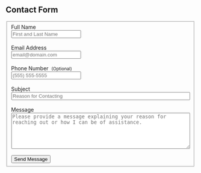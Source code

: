 ## Contact Form

<form 
      id="fs-frm" 
      name="contact-form" 
      accept-charset="utf-8" 
      action="https://formspree.io/f/xjvlzjyd" 
      enctype="multipart/form-data" 
      method="post"
>  
  <fieldset id="fs-frm-inputs">  
    <label for="full-name">Full Name</label><br>  
    <input type="text" name="name" id="full-name" placeholder="First and Last Name" required=""><br><br>  
    <label for="email-address">Email Address</label><br>  
    <input type="email" name="_replyto" id="email-address" placeholder="email@domain.com" required=""><br><br>  
      <label for="telephone">Phone Number &nbsp;<small>(Optional)</small></label><br>  
    <input type="telephone" name="telephone" id="telephone" placeholder="(555) 555-5555"><br><br>  
      <label for="email-subject">Subject</label><br>  
      <input type="text" name="_subject" id="email-subject" style="width:100%" placeholder="Reason for Contacting" required=""><br><br>  
    <label for="message">Message</label><br>  
    <textarea rows="6" name="message" id="message" style="width:100%" placeholder="Please provide a message explaining your reason for reaching out or how I can be of assistance." required=""></textarea><br><br>  
    <input type="submit" value="Send Message">  
  </fieldset>  
</form>  
